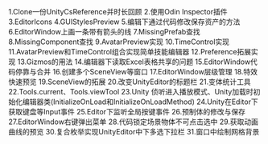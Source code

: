 1.Clone一份UnityCsReference并时长回顾
2.使用Odin Inspector插件
3.EditorIcons
4.GUIStylesPreview
5.编辑下通过代码修改保存资产的方法
6.EditorWindow上画一条带有箭头的线
7.MissingPrefab查找
8.MissingComponent查找
9.AvatarPreview实现
10.TimeControl实现
11.AvatarPreview和TimeControl组合实现简单技能编辑器
12.Preference拓展实现
13.Gizmos的用法
14.编辑器下读取Excel表格共享的问题
15.EditorWindow代码停靠与合并
16.创建多个SceneView等窗口
17.EditorWindow层级管理
18.特效快速预览
19.SceneView的拓展
20.改变UnityEditor的标题栏
21.变体统计工具
22.Tools.current、Tools.viewTool
23.Unity 侦听进入播放模式、Unity加载时初始化编辑器类(InitializeOnLoad和InitializeOnLoadMethod)
24.Unity在Editor下获取键盘等Input事件
25.Editor下监听全局按键事件
26.预制体的修改与保存
27.EditorWindow右键弹出菜单
28.代码锁定场景物体不可点击选中
29.获取动画曲线的预览
30.复合枚举实现UnityEditor中下多选下拉栏
31.窗口中绘制网格背景